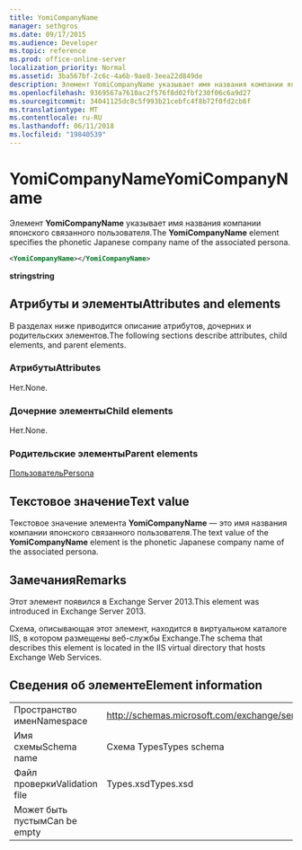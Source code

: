 ```yaml
---
title: YomiCompanyName
manager: sethgros
ms.date: 09/17/2015
ms.audience: Developer
ms.topic: reference
ms.prod: office-online-server
localization_priority: Normal
ms.assetid: 3ba567bf-2c6c-4a6b-9ae8-3eea22d849de
description: Элемент YomiCompanyName указывает имя названия компании японского связанного пользователя.
ms.openlocfilehash: 9369567a7610ac2f576f8d02fbf230f06c6a9d27
ms.sourcegitcommit: 34041125dc8c5f993b21cebfc4f8b72f0fd2cb6f
ms.translationtype: MT
ms.contentlocale: ru-RU
ms.lasthandoff: 06/11/2018
ms.locfileid: "19840539"
---
```

# <a name="yomicompanyname"></a><span data-ttu-id="855da-103">YomiCompanyName</span><span class="sxs-lookup"><span data-stu-id="855da-103">YomiCompanyName</span></span>

<span data-ttu-id="855da-104">Элемент **YomiCompanyName** указывает имя названия компании японского связанного пользователя.</span><span class="sxs-lookup"><span data-stu-id="855da-104">The **YomiCompanyName** element specifies the phonetic Japanese company name of the associated persona.</span></span> 
  
```XML
<YomiCompanyName></YomiCompanyName>
```

 <span data-ttu-id="855da-105">**string**</span><span class="sxs-lookup"><span data-stu-id="855da-105">**string**</span></span>
## <a name="attributes-and-elements"></a><span data-ttu-id="855da-106">Атрибуты и элементы</span><span class="sxs-lookup"><span data-stu-id="855da-106">Attributes and elements</span></span>

<span data-ttu-id="855da-107">В разделах ниже приводится описание атрибутов, дочерних и родительских элементов.</span><span class="sxs-lookup"><span data-stu-id="855da-107">The following sections describe attributes, child elements, and parent elements.</span></span>
  
### <a name="attributes"></a><span data-ttu-id="855da-108">Атрибуты</span><span class="sxs-lookup"><span data-stu-id="855da-108">Attributes</span></span>

<span data-ttu-id="855da-109">Нет.</span><span class="sxs-lookup"><span data-stu-id="855da-109">None.</span></span>
  
### <a name="child-elements"></a><span data-ttu-id="855da-110">Дочерние элементы</span><span class="sxs-lookup"><span data-stu-id="855da-110">Child elements</span></span>

<span data-ttu-id="855da-111">Нет.</span><span class="sxs-lookup"><span data-stu-id="855da-111">None.</span></span>
  
### <a name="parent-elements"></a><span data-ttu-id="855da-112">Родительские элементы</span><span class="sxs-lookup"><span data-stu-id="855da-112">Parent elements</span></span>

[<span data-ttu-id="855da-113">Пользователь</span><span class="sxs-lookup"><span data-stu-id="855da-113">Persona</span></span>](persona.md)
  
## <a name="text-value"></a><span data-ttu-id="855da-114">Текстовое значение</span><span class="sxs-lookup"><span data-stu-id="855da-114">Text value</span></span>

<span data-ttu-id="855da-115">Текстовое значение элемента **YomiCompanyName** — это имя названия компании японского связанного пользователя.</span><span class="sxs-lookup"><span data-stu-id="855da-115">The text value of the **YomiCompanyName** element is the phonetic Japanese company name of the associated persona.</span></span> 
  
## <a name="remarks"></a><span data-ttu-id="855da-116">Замечания</span><span class="sxs-lookup"><span data-stu-id="855da-116">Remarks</span></span>

<span data-ttu-id="855da-117">Этот элемент появился в Exchange Server 2013.</span><span class="sxs-lookup"><span data-stu-id="855da-117">This element was introduced in Exchange Server 2013.</span></span>
  
<span data-ttu-id="855da-118">Схема, описывающая этот элемент, находится в виртуальном каталоге IIS, в котором размещены веб-службы Exchange.</span><span class="sxs-lookup"><span data-stu-id="855da-118">The schema that describes this element is located in the IIS virtual directory that hosts Exchange Web Services.</span></span>
  
## <a name="element-information"></a><span data-ttu-id="855da-119">Сведения об элементе</span><span class="sxs-lookup"><span data-stu-id="855da-119">Element information</span></span>

|||
|:-----|:-----|
|<span data-ttu-id="855da-120">Пространство имен</span><span class="sxs-lookup"><span data-stu-id="855da-120">Namespace</span></span>  <br/> |http://schemas.microsoft.com/exchange/services/2006/types  <br/> |
|<span data-ttu-id="855da-121">Имя схемы</span><span class="sxs-lookup"><span data-stu-id="855da-121">Schema name</span></span>  <br/> |<span data-ttu-id="855da-122">Схема Types</span><span class="sxs-lookup"><span data-stu-id="855da-122">Types schema</span></span>  <br/> |
|<span data-ttu-id="855da-123">Файл проверки</span><span class="sxs-lookup"><span data-stu-id="855da-123">Validation file</span></span>  <br/> |<span data-ttu-id="855da-124">Types.xsd</span><span class="sxs-lookup"><span data-stu-id="855da-124">Types.xsd</span></span>  <br/> |
|<span data-ttu-id="855da-125">Может быть пустым</span><span class="sxs-lookup"><span data-stu-id="855da-125">Can be empty</span></span>  <br/> ||
   

